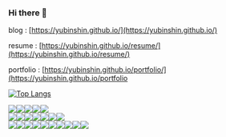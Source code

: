 ### Hi there 👋

blog : [https://yubinshin.github.io/](https://yubinshin.github.io/)

resume : [https://yubinshin.github.io/resume/](https://yubinshin.github.io/resume/)

portfolio : [https://yubinshin.github.io/portfolio/](https://yubinshin.github.io/portfolio

[![Top Langs](https://github-readme-stats.vercel.app/api/top-langs/?username=YubinShin&layout=compact)](https://github.com/anuraghazra/github-readme-stats)

<div style="display:flex">
                <img src="https://img.shields.io/badge/HTML5-E34F26?style=flat-square&logo=HTML5&logoColor=white"/>
                <img src="https://img.shields.io/badge/CSS3-1572B6?style=flat-square&logo=CSS3&logoColor=white"/>
                <img src="https://img.shields.io/badge/JavaScript-F7DF1E?style=flat-square&logo=JavaScript&logoColor=white"/>
                <img src="https://img.shields.io/badge/React-61DAFB?style=flat-square&logo=React&logoColor=white"/>
                <img src="https://img.shields.io/badge/Next.js-000000?style=flat-square&logo=nextdotjs&logoColor=white"/>   
</div>
<div style="display:flex">
                <img src="https://img.shields.io/badge/Node.js-339933?style=flat-square&logo=Node.js&logoColor=white"/>
                <img src="https://img.shields.io/badge/express-000000?style=flat-square&logo=express&logoColor=white"/>
                <img src="https://img.shields.io/badge/Linux-FCC624?style=flat-square&logo=linux&logoColor=white"/>
                <img src="https://img.shields.io/badge/mongoose-880000?style=flat-square&logo=mongoose&logoColor=white"/>
                <img src="https://img.shields.io/badge/NestJS-E0234E?style=flat-square&logo=nestjs&logoColor=white"/>
                <img src="https://img.shields.io/badge/Python-3776AB?style=flat-square&logo=python&logoColor=white"/>
                <img src="https://img.shields.io/badge/FastAPI-009688?style=flat-square&logo=fastapi&logoColor=white"/>
</div>
<div style="display:flex">
                <img src="https://img.shields.io/badge/mongodb-47A248?style=flat-square&logo=mongodb&logoColor=white"/>
                <img src="https://img.shields.io/badge/AmazoneS3-569A31?style=flat-square&logo=amazons3&logoColor=white"/>
                <img src="https://img.shields.io/badge/mysql-4479A1?style=flat-square&logo=mysql&logoColor=white"/>
                <img src="https://img.shields.io/badge/docker-2496ED?style=flat-square&logo=docker&logoColor=white"/>   
                <img src="https://img.shields.io/badge/googlecloud-4285F4?style=flat-square&logo=googlecloud&logoColor=white"/>              
                <img src="https://img.shields.io/badge/Jest-C21325?style=flat-square&logo=jest&logoColor=white"/> 
                <img src="https://img.shields.io/badge/Slack-4A154B?style=flat-square&logo=Slack&logoColor=white"/>
                <img src="https://img.shields.io/badge/Discord-5865F2?style=flat-square&logo=Discord&logoColor=white"/>
                <img src="https://img.shields.io/badge/notion-000000?style=flat-square&logo=notion&logoColor=white"/>
                <img src="https://img.shields.io/badge/Figma-F24E1E?style=flat-square&logo=figma&logoColor=white"/>
</div>


